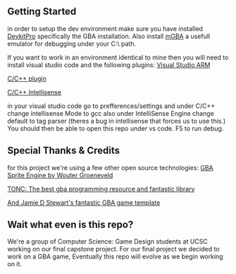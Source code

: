## Getting Started
in order to setup the dev environment make sure you have installed [DevkitPro](https://devkitpro.org/) specifically the GBA installation.
Also install [mGBA](https://mgba.io/) a usefull emulator for debugging under your C:\ path.

If you want to work in an environment identical to mine then you will need to install visual studio code and the following plugins: 
[Visual Studio ARM](https://marketplace.visualstudio.com/items?itemName=dan-c-underwood.arm)

[C/C++ plugin](https://marketplace.visualstudio.com/items?itemName=ms-vscode.cpptools)

[C/C++ Intellisense](https://marketplace.visualstudio.com/items?itemName=austin.code-gnu-global)

in your visual studio code go to prefferences/settings and under C/C++ change intellisense Mode to gcc
also under IntelliSense Engine change default to tag parser (theres a bug in intellisense that forces us to use this.)
You should then be able to open this repo under vs code. F5 to run debug.

## Special Thanks & Credits
for this project we're using a few other open source technologies:
[GBA Sprite Engine by Wouter Groeneveld](https://github.com/wgroeneveld/gba-sprite-engine)

[TONC: The best gba programming resource and fantastic library](https://www.coranac.com/projects/tonc/)

[And Jamie D Stewart's fantastic GBA game template](https://github.com/JamieDStewart/GBA_VSCode_Basic)

## Wait what even is this repo?
We're a group of Computer Science: Game Design students at UCSC working on our final capstone project.
For our final project we decided to work on a GBA game, Eventually this repo will evolve as we begin working on it.
